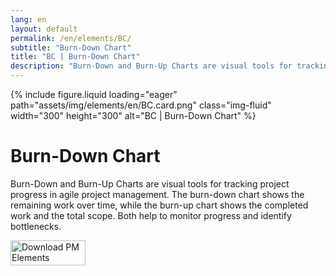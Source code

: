```yaml
---
lang: en
layout: default
permalink: /en/elements/BC/
subtitle: "Burn-Down Chart"
title: "BC | Burn-Down Chart"
description: "Burn-Down and Burn-Up Charts are visual tools for tracking project progress in agile project management. The burn-down chart shows the remaining work over time, while the burn-up chart shows the completed work and the total scope. Both help to monitor progress and identify bottlenecks."
---
```


{% include figure.liquid loading="eager" path="assets/img/elements/en/BC.card.png" class="img-fluid" width="300" height="300" alt="BC | Burn-Down Chart" %}

# Burn-Down Chart

Burn-Down and Burn-Up Charts are visual tools for tracking project progress in agile project management. The burn-down chart shows the remaining work over time, while the burn-up chart shows the completed work and the total scope. Both help to monitor progress and identify bottlenecks.

<a href="https://apps.apple.com/app/apple-store/id6738084498?pt=127441684&ct=website&mt=8">
  <img src="{{ "assets/img/en/appstore.png" | relative_url }}" width="120" height="40" alt="Download PM Elements">
</a>
